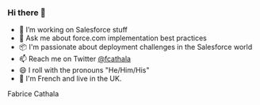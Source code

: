 ### Hi there 👋

- 🔭 I’m working on Salesforce stuff
- 💬 Ask me about force.com implementation best practices
- 📦 I'm passionate about deployment challenges in the Salesforce world
- 📫 Reach me on Twitter [@fcathala](https://twitter.com/fcathala)
- 😄 I roll with the pronouns "He/Him/His"
- 🍷 I'm French and live in the UK.

Fabrice Cathala
